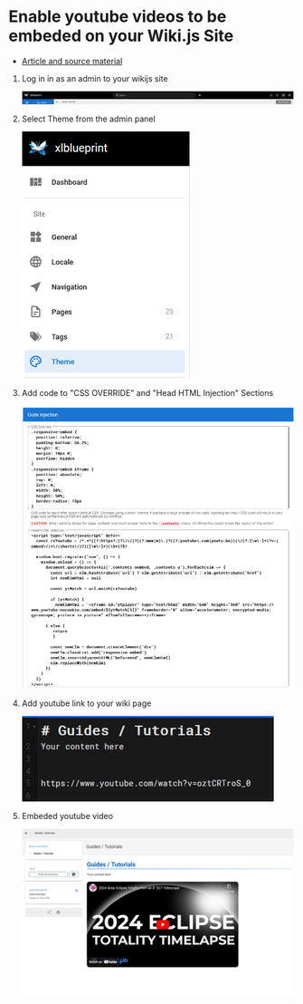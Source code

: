 # Enable youtube videos to be embeded on your Wiki.js Site
- [Article and source material](https://github.com/requarks/wiki/discussions/4580) 

1. Log in in as an admin to your wikijs site

    ![admin panel navigation](.images/admin_settings.png)

2. Select Theme from the admin panel

    ![theme selection](.images/navigate_to_theme.png)

3. Add code to "CSS OVERRIDE" and "Head HTML Injection" Sections

    ![add code](.images/code_injection.png)

4. Add youtube link to your wiki page

    ![add youtube link](.images/test_link.png)

5. Embeded youtube video

    ![embeded youtube video](.images/embeded_video.png)
